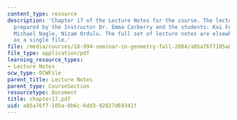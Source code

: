 ```yaml
---
content_type: resource
description: 'Chapter 17 of the Lecture Notes for the course. The lecture notes were
  prepared by the Instructor Dr. Emma Carberry and the students: Kai Fung, David Glasser,
  Michael Nagle, Nizam Ordulu. The full set of lecture notes are elsewhere available
  as a single file.'
file: /media/courses/18-994-seminar-in-geometry-fall-2004/a85a76f7105a0b6c6dd392027d69341f_chapter17.pdf
file_type: application/pdf
learning_resource_types:
- Lecture Notes
ocw_type: OCWFile
parent_title: Lecture Notes
parent_type: CourseSection
resourcetype: Document
title: chapter17.pdf
uid: a85a76f7-105a-0b6c-6dd3-92027d69341f
---
```

